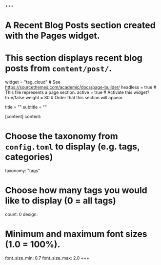 +++
# A Recent Blog Posts section created with the Pages widget.
# This section displays recent blog posts from `content/post/`.

widget = "tag_cloud"  # See https://sourcethemes.com/academic/docs/page-builder/
headless = true  # This file represents a page section.
active = true  # Activate this widget? true/false
weight = 80  # Order that this section will appear.

title = ""
subtitle = ""

[content]
  content:
  # Choose the taxonomy from `config.toml` to display (e.g. tags, categories)
  taxonomy: "tags"
  # Choose how many tags you would like to display (0 = all tags)
  count: 0
design:
  # Minimum and maximum font sizes (1.0 = 100%).
  font_size_min: 0.7
  font_size_max: 2.0 
+++
